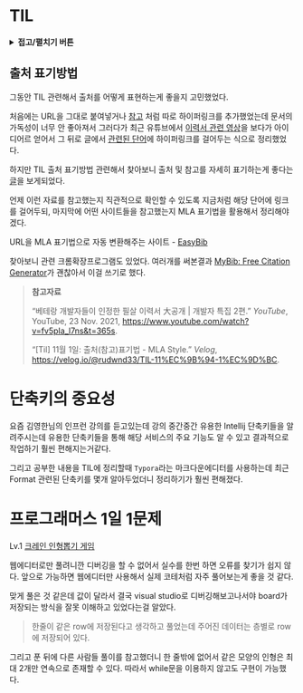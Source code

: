 # TIL

<details><summary><b>접고/펼치기 버튼</b></summary>
## 접고/펼치기 버튼

TIL 정리하는 방법에 대한 아이디어를 얻기 위해서 github에서 TIL들을 살펴보던 중 최근에 학교에서 "지속적인 성장을 하는 개발자 되기"라는 주제로 특강을 해주셨던 개발자 분의 [개인 공부 일지](https://pale-train-11d.notion.site/Lob-24-Junior-Developer-be065ebcc7404b17ba74ffc244203912)를 보게 되었는데 github은 아니고 Notion을 활용해서 작성한거지만 "접고/펼치기 버튼"을 이용해서 목차에서 바로바로 컨텐츠를 펼쳐볼 수 있도록 작성하는 방식이 인상깊었다.

예전부터 마크다운에서도 `detail, summaray` html 태그를 이용해서 "접고/펼치기 버튼"을 만들 수 있다는건 알고있었지만 저번에 한번 사용해버려고 하니깐 잘 안됐었다.

이력서 관련해서 [찾아보다가](https://post.sayunbooks.com/entry/%ED%8F%AC%ED%8A%B8%ED%8F%B4%EB%A6%AC%EC%98%A4-%EC%A0%9C%EC%B6%9C-%EA%B9%83%ED%97%88%EB%B8%8C-%EB%A6%AC%EB%93%9C%EB%AF%B8github-readme%EC%B0%B8%EA%B3%A0-%EC%98%88%EC%8B%9C) README파일 작성법 관련해서 유용한 [예시](https://github.com/ai/size-limit/blob/main/README.md)를 하나 찾았는데 여기서 "접고/펼치기 버튼"을 사용하고 있어서 참고해서 다시 한번 해봤다.

> 추가로 이미지 배치 방법에 관한 아이디어도 얻을 수 있을 것 같다.

해봤더니 여전히 Typora에서는 제대로 출력되지 않았는데 vscode로 마크업해서 확인해봤더니 잘 동작했다. 아무래도 마크다운에서 공식으로 지원해주는게 아니라서 그런것같다.

그리고 막상 해보니깐 가독성도 별로 안 좋은거같아서 필요할때만 가끔 사용하는게 좋을 것 같다.



>**참고자료**
>
>“Lob 학습일지” *Notion*, https://pale-train-11d.notion.site/Lob-24-Junior-Developer-be065ebcc7404b17ba74ffc244203912. 
>
>사윤. . “포트폴리오 제출 깃허브 리드미(Github Readme)참고 예시.” *사윤문고*, TISTORY, 5 Dec. 2020, https://post.sayunbooks.com/entry/%ED%8F%AC%ED%8A%B8%ED%8F%B4%EB%A6%AC%EC%98%A4-%EC%A0%9C%EC%B6%9C-%EA%B9%83%ED%97%88%EB%B8%8C-%EB%A6%AC%EB%93%9C%EB%AF%B8github-readme%EC%B0%B8%EA%B3%A0-%EC%98%88%EC%8B%9C. 
>
>Ai. “Size-Limit/Readme.md at Main · Ai/Size-Limit.” *GitHub*, 30 Nov. 2021, https://github.com/ai/size-limit/blob/main/README.md. 

</details>




## 출처 표기방법

그동안 TIL 관련해서 출처를 어떻게 표현하는게 좋을지 고민했었다.

처음에는 URL을 그대로 붙여넣거나 [참고]() 처럼 따로 하이퍼링크를 추가했었는데 문서의 가독성이 너무 안 좋아져서 그러다가 최근 유튜브에서 [이력서 관련 영상](https://youtu.be/fv5pIa_l7ns?t=365)을 보다가 아이디어르 얻어서 그 뒤로 글에서 [관련된 단어]()에 하이퍼링크를 걸어두는 식으로 정리했었다.

하지만 TIL 출처 표기방법 관련해서 찾아보니 출처 및 참고를 자세히 표기하는게 좋다는 [글](https://velog.io/@rudwnd33/TIL-11%EC%9B%94-1%EC%9D%BC)을 보게되었다. 

언제 이런 자료를 참고했는지 직관적으로 확인할 수 있도록 지금처럼 해당 단어에 링크를 걸어두되, 마지막에 어떤 사이트들을 참고했는지 MLA 표기법을 활용해서 정리해야겠다.

URL을 MLA 표기법으로 자동 변환해주는 사이트 - [EasyBib](https://www.easybib.com/mla/website/search-form)

찾아보니 관련 크롬확장프로그램도 있었다. 여러개를 써본결과 [MyBib: Free Citation Generator](https://chrome.google.com/webstore/detail/mybib-free-citation-gener/phidhnmbkbkbkbknhldmpmnacgicphkf/related?hl=ko)가 괜찮아서 이걸 쓰기로 했다.



> **참고자료**
>
> “베테랑 개발자들이 인정한 필살 이력서 大공개 | 개발자 특집 2편.” *YouTube*, YouTube, 23 Nov. 2021, https://www.youtube.com/watch?v=fv5pIa_l7ns&t=365s. 
>
> “[Til] 11월 1일: 출처(참고)표기법 - MLA Style.” *Velog*, https://velog.io/@rudwnd33/TIL-11%EC%9B%94-1%EC%9D%BC. 



# 단축키의 중요성

요즘 김영한님의 인프런 강의를 듣고있는데 강의 중간중간 유용한 Intellij 단축키들을 알려주시는데 유용한 단축키들을 통해 해당 서비스의 주요 기능도 알 수 있고 결과적으로 작업하기 훨씬 편해지는거같다.

그리고 공부한 내용을 TIL에 정리할때 `Typora`라는 마크다운에디터를 사용하는데 최근 Format 관련된 단축키를 몇개 알아두었더니 정리하기가 훨씬 편해졌다.



# 프로그래머스 1일 1문제

Lv.1 [크레인 인형뽑기 게임](https://programmers.co.kr/learn/courses/30/lessons/64061)

웹에디터로만 풀려니깐 디버깅을 할 수 없어서 실수를 한번 하면 오류를 찾기가 쉽지 않다.
앞으로 가능하면 웹에디터만 사용해서 실제 코테처럼 자주 풀어보는게 좋을 것 같다.

맞게 풀은 것 같은데 값이 달라서 결국 visual studio로 디버깅해보고나서야 board가 저장되는 방식을 잘못 이해하고 있었다는걸 알았다.

> 한줄이 같은 row에 저장된다고 생각하고 풀었는데
> 주어진 데이터는 층별로 row에 저장되어 있다.

그리고 푼 뒤에 다른 사람들 풀이를 참고했더니 한 줄밖에 없어서 같은 모양의 인형은 최대 2개만 연속으로 존재할 수 있다. 따라서 while문을 이용하지 않고도 구현이 가능했다.
